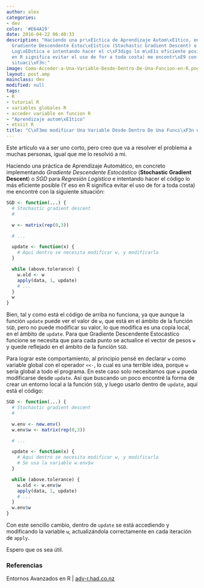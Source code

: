 ```yaml
---
author: alex
categories:
- dev
color: '#E64A19'
date: 2016-04-22 06:40:33
description: "Haciendo una pr\xE1ctica de Aprendizaje Autom\xE1tico, en concreto implementando
  Gradiente Descendente Estoc\xE1stico (Stochastic Gradient Descent) o SGD para Regresi\xF3n
  Log\xEDstica e intentando hacer el c\xF3digo lo m\xE1s eficiente posible (Y eso
  en R significa evitar el uso de for a toda costa) me encontr\xE9 con la siguiente
  situaci\xF3n:"
image: Como-Acceder-a-Una-Variable-Desde-Dentro-De-Una-Funcion-en-R.png
layout: post.amp
mainclass: dev
modified: null
tags:
- R
- tutorial R
- variables globales R
- acceder variable en funcion R
- "Aprendizaje autom\xE1tico"
- etsiit R
title: "C\xF3mo modificar Una Variable Desde Dentro De Una Funci\xF3n en R"
---
```


Este artículo va a ser uno corto, pero creo que va a resolver el problema a muchas personas, igual que me lo resolvió a mi.

<!--more-->

Haciendo una práctica de Aprendizaje Automático, en concreto implementando _Gradiente Descendente Estocástico_ (__Stochastic Gradient Descent__) o _SGD_ para _Regresión Logística_ e intentando hacer el código lo más eficiente posible (Y eso en R significa evitar el uso de for a toda costa) me encontré con la siguiente situación:

```r
SGD <- function(...) {
  # Stochastic gradient descent
  #

  w <- matrix(rep(0,3))

  # ...

  update <- function(x) {
    # Aqui dentro se necesita modificar w, y modificarla
  }

  while (above.tolerance) {
    w.old <- w
    apply(data, 1, update)
    # ...
  }
  w
}
```

Bien, tal y como está el código de arriba no funciona, ya que aunque la función `update` puede ver el valor de `w`, que está en el ámbito de la función `SGD`, pero no puede modificar su valor, lo que modifica es una copia local, en el ámbito de `update`. Para que Gradiente Descendente Estocástico funcione se necesita que para cada punto se actualice el vector de pesos `w` y quede reflejado en el ámbito de la función `SGD`.

Para lograr este comportamiento, al principio pensé en declarar `w` como variable global con el operador `<<-`, lo cual es una terrible idea, porque `w` sería global a todo el programa. En este caso solo necesitamos que `w` pueda modificarse desde `update`. Así que buscando un poco encontré la forma de crear un entorno local a la función `SGD`, y luego usarlo dentro de `update`, aquí está el código:

```r
SGD <- function(...) {
  # Stochastic gradient descent
  #

  w.env <- new.env()
  w.env$w <- matrix(rep(0,3))

  # ...

  update <- function(x) {
    # Aqui dentro se necesita modificar w, y modificarla
    # Se usa la variable w.env$w
  }

  while (above.tolerance) {
    w.old <- w.env$w
    apply(data, 1, update)
    # ...
  }
  w.env$w
}
```

Con este sencillo cambio, dentro de `update` se está accediendo y modificando la variable `w`, actualizándola correctamente en cada iteración de `apply`.

Espero que os sea útil.

### Referencias

Entornos Avanzados en R \| <a href="http://adv-r.had.co.nz/Environments.html" target="_blank" title="Entornos avanzados en R">adv-r.had.co.nz</a>